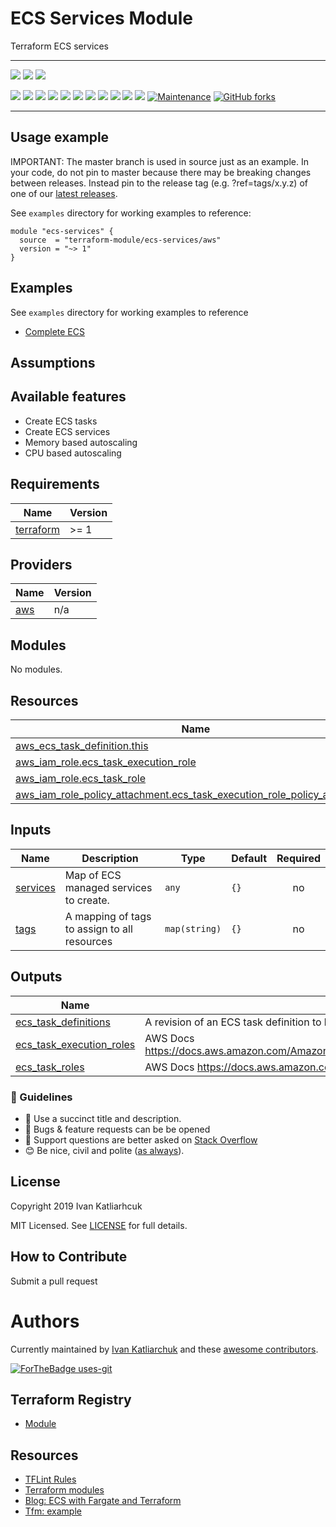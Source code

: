# ECS Services Module

Terraform ECS services

---

![](https://github.com/terraform-module/terraform-aws-ecs-services/workflows/release/badge.svg)
![](https://github.com/terraform-module/terraform-aws-ecs-services/workflows/commit-check/badge.svg)
![](https://github.com/terraform-module/terraform-aws-ecs-services/workflows/labeler/badge.svg)

[![](https://img.shields.io/github/license/terraform-module/terraform-aws-ecs-services)](https://github.com/terraform-module/terraform-aws-ecs-services)
![](https://img.shields.io/github/v/tag/terraform-module/terraform-aws-ecs-services)
![](https://img.shields.io/issues/github/terraform-module/terraform-aws-ecs-services)
![](https://img.shields.io/github/issues/terraform-module/terraform-aws-ecs-services)
![](https://img.shields.io/github/issues-closed/terraform-module/terraform-aws-ecs-services)
[![](https://img.shields.io/github/languages/code-size/terraform-module/terraform-aws-ecs-services)](https://github.com/terraform-module/terraform-aws-ecs-services)
[![](https://img.shields.io/github/repo-size/terraform-module/terraform-aws-ecs-services)](https://github.com/terraform-module/terraform-aws-ecs-services)
![](https://img.shields.io/github/languages/top/terraform-module/terraform-aws-ecs-services?color=green&logo=terraform&logoColor=blue)
![](https://img.shields.io/github/commit-activity/m/terraform-module/terraform-aws-ecs-services)
![](https://img.shields.io/github/contributors/terraform-module/terraform-aws-ecs-services)
![](https://img.shields.io/github/last-commit/terraform-module/terraform-aws-ecs-services)
[![Maintenance](https://img.shields.io/badge/Maintenu%3F-oui-green.svg)](https://GitHub.com/terraform-module/terraform-aws-ecs-services/graphs/commit-activity)
[![GitHub forks](https://img.shields.io/github/forks/terraform-module/terraform-aws-ecs-services.svg?style=social&label=Fork)](https://github.com/terraform-module/terraform-aws-ecs-services)

---

## Usage example

IMPORTANT: The master branch is used in source just as an example. In your code, do not pin to master because there may be breaking changes between releases. Instead pin to the release tag (e.g. ?ref=tags/x.y.z) of one of our [latest releases](https://github.com/terraform-module/terraform-aws-ecs-services/releases).

See `examples` directory for working examples to reference:

```hcl
module "ecs-services" {
  source  = "terraform-module/ecs-services/aws"
  version = "~> 1"
}
```

## Examples

See `examples` directory for working examples to reference

- [Complete ECS](https://github.com/terraform-module/terraform-aws-ecs-services/tree/master/examples)

## Assumptions

## Available features

- Create ECS tasks
- Create ECS services
- Memory based autoscaling
- CPU based autoscaling

<!-- BEGINNING OF PRE-COMMIT-TERRAFORM DOCS HOOK -->
## Requirements

| Name | Version |
|------|---------|
| <a name="requirement_terraform"></a> [terraform](#requirement\_terraform) | >= 1 |

## Providers

| Name | Version |
|------|---------|
| <a name="provider_aws"></a> [aws](#provider\_aws) | n/a |

## Modules

No modules.

## Resources

| Name | Type |
|------|------|
| [aws_ecs_task_definition.this](https://registry.terraform.io/providers/hashicorp/aws/latest/docs/resources/ecs_task_definition) | resource |
| [aws_iam_role.ecs_task_execution_role](https://registry.terraform.io/providers/hashicorp/aws/latest/docs/resources/iam_role) | resource |
| [aws_iam_role.ecs_task_role](https://registry.terraform.io/providers/hashicorp/aws/latest/docs/resources/iam_role) | resource |
| [aws_iam_role_policy_attachment.ecs_task_execution_role_policy_attachment](https://registry.terraform.io/providers/hashicorp/aws/latest/docs/resources/iam_role_policy_attachment) | resource |

## Inputs

| Name | Description | Type | Default | Required |
|------|-------------|------|---------|:--------:|
| <a name="input_services"></a> [services](#input\_services) | Map of ECS managed services to create. | `any` | `{}` | no |
| <a name="input_tags"></a> [tags](#input\_tags) | A mapping of tags to assign to all resources | `map(string)` | `{}` | no |

## Outputs

| Name | Description |
|------|-------------|
| <a name="output_ecs_task_definitions"></a> [ecs\_task\_definitions](#output\_ecs\_task\_definitions) | A revision of an ECS task definition to be used in aws\_ecs\_service |
| <a name="output_ecs_task_execution_roles"></a> [ecs\_task\_execution\_roles](#output\_ecs\_task\_execution\_roles) | AWS Docs https://docs.aws.amazon.com/AmazonECS/latest/developerguide/task_execution_IAM_role.html |
| <a name="output_ecs_task_roles"></a> [ecs\_task\_roles](#output\_ecs\_task\_roles) | AWS Docs https://docs.aws.amazon.com/AmazonECS/latest/userguide/task-iam-roles.html |
<!-- END OF PRE-COMMIT-TERRAFORM DOCS HOOK -->


### :memo: Guidelines

 - :memo: Use a succinct title and description.
 - :bug: Bugs & feature requests can be be opened
 - :signal_strength: Support questions are better asked on [Stack Overflow](https://stackoverflow.com/)
 - :blush: Be nice, civil and polite ([as always](http://contributor-covenant.org/version/1/4/)).

## License

Copyright 2019 Ivan Katliarhcuk

MIT Licensed. See [LICENSE](./LICENSE) for full details.

## How to Contribute

Submit a pull request

# Authors

Currently maintained by [Ivan Katliarchuk](https://github.com/ivankatliarchuk) and these [awesome contributors](https://github.com/terraform-module/terraform-aws-ecs-services/graphs/contributors).

[![ForTheBadge uses-git](http://ForTheBadge.com/images/badges/uses-git.svg)](https://GitHub.com/)

## Terraform Registry

- [Module](https://registry.terraform.io/modules/terraform-module/ecs-services/aws)

## Resources

- [TFLint Rules](https://github.com/terraform-linters/tflint/tree/master/docs/rules)
- [Terraform modules](https://registry.terraform.io/namespaces/terraform-module)
- [Blog: ECS with Fargate and Terraform](https://engineering.finleap.com/posts/2020-02-20-ecs-fargate-terraform/)
- [Tfm: example](https://github.com/finleap/tf-ecs-fargate-tmpl)
